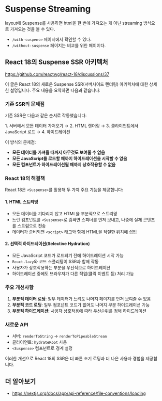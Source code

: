 # Suspense Streaming

layout에 Suspense를 사용하면 html을 한 번에 가져오는 게 아닌 streaming 방식으로 가져오는 것을 볼 수 있다.

- `/with-suspense` 페이지에서 확인할 수 있다.
- `/without-suspense` 페이지는 비교를 위한 페이지다.

## React 18의 Suspense SSR 아키텍처

https://github.com/reactwg/react-18/discussions/37

이 글은 React 18의 새로운 Suspense SSR(서버사이드 렌더링) 아키텍처에 대한 상세한 설명입니다. 주요 내용을 요약하면 다음과 같습니다:

### 기존 SSR의 문제점

기존 SSR은 다음과 같은 순서로 작동했습니다:

1\. 서버에서 모든 데이터 가져오기 → 2\. HTML 렌더링 → 3\. 클라이언트에서 JavaScript 로드 → 4\. 하이드레이션

이 방식의 문제점:

- **모든 데이터를 가져올 때까지 아무것도 보여줄 수 없음**
- **모든 JavaScript를 로드할 때까지 하이드레이션을 시작할 수 없음**
- **모든 컴포넌트가 하이드레이션될 때까지 상호작용할 수 없음**

### React 18의 해결책

React 18은 `<Suspense>`를 활용해 두 가지 주요 기능을 제공합니다:

#### 1. HTML 스트리밍

- 모든 데이터를 기다리지 않고 HTML을 부분적으로 스트리밍
- 느린 컴포넌트를 `<Suspense>`로 감싸면 스피너를 먼저 보내고, 나중에 실제 콘텐츠를 스트림으로 전송
- 데이터가 준비되면 `<script>` 태그와 함께 HTML을 적절한 위치에 삽입

#### 2. 선택적 하이드레이션(Selective Hydration)

- 모든 JavaScript 코드가 로드되기 전에 하이드레이션 시작 가능
- `React.lazy`와 코드 스플리팅이 SSR과 함께 작동
- 사용자가 상호작용하는 부분을 우선적으로 하이드레이션
- 하이드레이션 중에도 브라우저가 다른 작업(클릭 이벤트 등) 처리 가능

### 주요 개선사항

1. **부분적 데이터 로딩**: 일부 데이터가 느려도 나머지 페이지를 먼저 보여줄 수 있음
2. **부분적 코드 로딩**: 일부 컴포넌트 코드가 없어도 나머지 부분 하이드레이션 가능
3. **부분적 하이드레이션**: 사용자 상호작용에 따라 우선순위를 정해 하이드레이션

### 새로운 API

- 서버: `renderToString` → `renderToPipeableStream`
- 클라이언트: `hydrateRoot` 사용
- `<Suspense>` 컴포넌트로 경계 설정

이러한 개선으로 React 18의 SSR은 더 빠른 초기 로딩과 더 나은 사용자 경험을 제공합니다.

## 더 알아보기

- https://nextjs.org/docs/app/api-reference/file-conventions/loading

